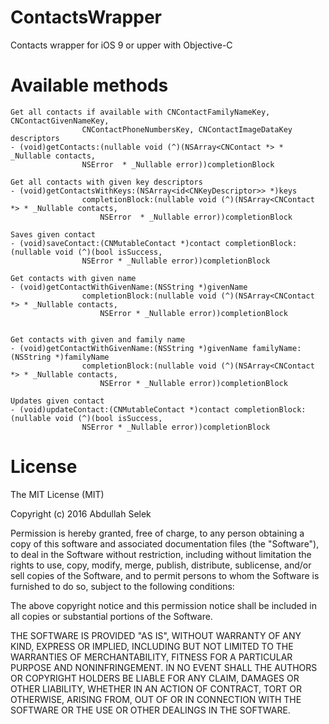 # ContactsWrapper
Contacts wrapper for iOS 9 or upper with Objective-C

# Available methods
	Get all contacts if available with CNContactFamilyNameKey, CNContactGivenNameKey, 
					CNContactPhoneNumbersKey, CNContactImageDataKey descriptors
	- (void)getContacts:(nullable void (^)(NSArray<CNContact *> * _Nullable contacts, 
					NSError  * _Nullable error))completionBlock
	
	Get all contacts with given key descriptors
	- (void)getContactsWithKeys:(NSArray<id<CNKeyDescriptor>> *)keys 
					completionBlock:(nullable void (^)(NSArray<CNContact *> * _Nullable contacts, 
						NSError  * _Nullable error))completionBlock

	Saves given contact
	- (void)saveContact:(CNMutableContact *)contact completionBlock:(nullable void (^)(bool isSuccess, 
					NSError * _Nullable error))completionBlock

	Get contacts with given name
	- (void)getContactWithGivenName:(NSString *)givenName 
					completionBlock:(nullable void (^)(NSArray<CNContact *> * _Nullable contacts, 
						NSError * _Nullable error))completionBlock


	Get contacts with given and family name
	- (void)getContactWithGivenName:(NSString *)givenName familyName:(NSString *)familyName
                	completionBlock:(nullable void (^)(NSArray<CNContact *> * _Nullable contacts, 
                		NSError * _Nullable error))completionBlock

	Updates given contact
    - (void)updateContact:(CNMutableContact *)contact completionBlock:(nullable void (^)(bool isSuccess, 
    				NSError * _Nullable error))completionBlock

# License

The MIT License (MIT)

Copyright (c) 2016 Abdullah Selek

Permission is hereby granted, free of charge, to any person obtaining a copy
of this software and associated documentation files (the "Software"), to deal
in the Software without restriction, including without limitation the rights
to use, copy, modify, merge, publish, distribute, sublicense, and/or sell
copies of the Software, and to permit persons to whom the Software is
furnished to do so, subject to the following conditions:

The above copyright notice and this permission notice shall be included in all
copies or substantial portions of the Software.

THE SOFTWARE IS PROVIDED "AS IS", WITHOUT WARRANTY OF ANY KIND, EXPRESS OR
IMPLIED, INCLUDING BUT NOT LIMITED TO THE WARRANTIES OF MERCHANTABILITY,
FITNESS FOR A PARTICULAR PURPOSE AND NONINFRINGEMENT. IN NO EVENT SHALL THE
AUTHORS OR COPYRIGHT HOLDERS BE LIABLE FOR ANY CLAIM, DAMAGES OR OTHER
LIABILITY, WHETHER IN AN ACTION OF CONTRACT, TORT OR OTHERWISE, ARISING FROM,
OUT OF OR IN CONNECTION WITH THE SOFTWARE OR THE USE OR OTHER DEALINGS IN THE
SOFTWARE.